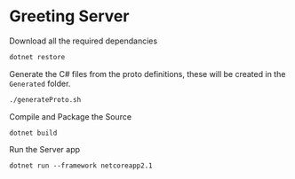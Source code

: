 # Greeting Server

Download all the required dependancies
```sh
dotnet restore
```

Generate the C# files from the proto definitions, these will be created in the `Generated` folder.
```sh
./generateProto.sh
```

Compile and Package the Source
```
dotnet build
```

Run the Server app
```
dotnet run --framework netcoreapp2.1
```
